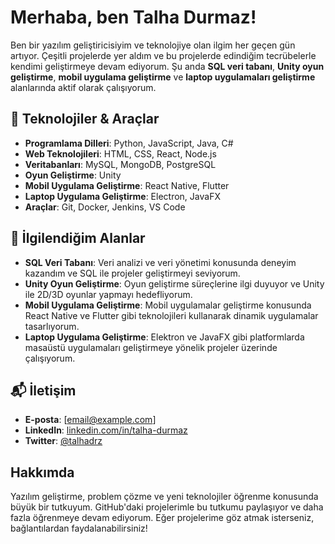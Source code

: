 
# Merhaba, ben Talha Durmaz!

Ben bir yazılım geliştiricisiyim ve teknolojiye olan ilgim her geçen gün artıyor. Çeşitli projelerde yer aldım ve bu projelerde edindiğim tecrübelerle kendimi geliştirmeye devam ediyorum. Şu anda **SQL veri tabanı**, **Unity oyun geliştirme**, **mobil uygulama geliştirme** ve **laptop uygulamaları geliştirme** alanlarında aktif olarak çalışıyorum.

## 🔧 Teknolojiler & Araçlar

- **Programlama Dilleri**: Python, JavaScript, Java, C#
- **Web Teknolojileri**: HTML, CSS, React, Node.js
- **Veritabanları**: MySQL, MongoDB, PostgreSQL
- **Oyun Geliştirme**: Unity
- **Mobil Uygulama Geliştirme**: React Native, Flutter
- **Laptop Uygulama Geliştirme**: Electron, JavaFX
- **Araçlar**: Git, Docker, Jenkins, VS Code

## 💼 İlgilendiğim Alanlar

- **SQL Veri Tabanı**: Veri analizi ve veri yönetimi konusunda deneyim kazandım ve SQL ile projeler geliştirmeyi seviyorum.
- **Unity Oyun Geliştirme**: Oyun geliştirme süreçlerine ilgi duyuyor ve Unity ile 2D/3D oyunlar yapmayı hedefliyorum.
- **Mobil Uygulama Geliştirme**: Mobil uygulamalar geliştirme konusunda React Native ve Flutter gibi teknolojileri kullanarak dinamik uygulamalar tasarlıyorum.
- **Laptop Uygulama Geliştirme**: Elektron ve JavaFX gibi platformlarda masaüstü uygulamaları geliştirmeye yönelik projeler üzerinde çalışıyorum.

## 📬 İletişim

- **E-posta**: [email@example.com]
- **LinkedIn**: [linkedin.com/in/talha-durmaz](https://linkedin.com/in/talha-durmaz)
- **Twitter**: [@talhadrz](https://twitter.com/talhadrz)

## Hakkımda

Yazılım geliştirme, problem çözme ve yeni teknolojiler öğrenme konusunda büyük bir tutkuyum. GitHub'daki projelerimle bu tutkumu paylaşıyor ve daha fazla öğrenmeye devam ediyorum. Eğer projelerime göz atmak isterseniz, bağlantılardan faydalanabilirsiniz!
